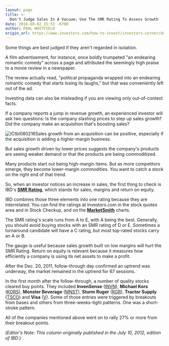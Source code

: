 ```yaml
---
layout: page
title: >-
  Don't Judge Sales In A Vacuum; Use The SMR Rating To Assess Growth
date: 2016-08-02 15:53 -0700
author: PAUL WHITFIELD
origin_url: https://www.investors.com/how-to-invest/investors-corner/dont-judge-a-companys-sales-in-a-vacuum-use-the-smr-rating-to-judge-growth/
---
```


Some things are best judged if they aren't regarded in isolation.



A film advertisement, for instance, once boldly trumpeted "an endearing romantic comedy" across a page and attributed the seemingly high praise to a movie review in a newspaper.

The review actually read, "political propaganda wrapped into an endearing romantic comedy that starts losing its laughs," but that was conveniently left out of the ad.

Investing data can also be misleading if you are viewing only out-of-context facts.

If a company reports a jump in revenue growth, an experienced investor will ask two questions: Is the company slashing prices to step up sales growth? Did the company make an acquisition that's boosting sales?

![ICtbl080216](https://www.investors.com/wp-content/uploads/2016/08/ICtbl080216-946x1024.jpg)Sales growth from an acquisition can be positive, especially if the acquisition is adding a higher-margin business.

But sales growth driven by lower prices suggests the company's products are seeing weaker demand or that the products are being commoditized.

Many products start out being high-margin items. But as more competitors emerge, they become lower-margin commodities. You want to catch a stock on the right end of that trend.

So, when an investor notices an increase in sales, the first thing to check is IBD's **[SMR Rating](http://research.investors.com/stock-checkup/)**, which stands for sales, margins and return on equity.

IBD combines those three elements into one rating because they are interrelated. You can find the ratings at Investors.com in the stock quotes area and in Stock Checkup, and on the **[MarketSmith](http://shop.investors.com/offer/splashresponsive.aspx?id=mssharpen&src=A012BF2)** charts.

The SMR rating's scale runs from A to E, with A being the best. Generally, you should avoid buying stocks with an SMR rating of D or E. Sometimes a turnaround candidate will have a C rating, but most top-rated stocks carry an A or B.

The gauge is useful because sales growth built on low margins will hurt the SMR Rating. Return on equity is relevant because it measures how efficiently a company is using its net assets to make a profit.

After the Dec. 20, 2011, follow-through day confirmed an uptrend was underway, the market remained in the uptrend for 67 sessions.

In the first month after the follow-through, a number of quality stocks cleared buy points. They included **InvenSense** ([INVN](https://research.investors.com/quote.aspx?symbol=INVN)), **Michael Kors** ([KORS](https://research.investors.com/quote.aspx?symbol=KORS)), **Monster Beverage** ([MNST](https://research.investors.com/quote.aspx?symbol=MNST)), **Sturm Ruger** ([RGR](https://research.investors.com/quote.aspx?symbol=RGR)), **Tractor Supply** ([TSCO](https://research.investors.com/quote.aspx?symbol=TSCO)) and **Visa** ([V](https://research.investors.com/quote.aspx?symbol=V)). Some of those entries were triggered by breakouts from bases and others from three-weeks-tight patterns. One was a short-stroke pattern.

All of the companies mentioned above went on to rally 27% or more from their breakout points.

(_Editor's Note: This column originally published in the July 10, 2012, edition of IBD_.)
